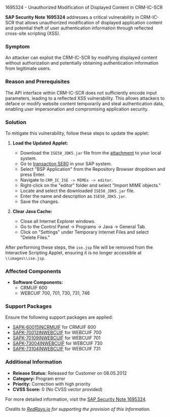 1695324 - Unauthorized Modification of Displayed Content in CRM-IC-SCR

**SAP Security Note 1695324** addresses a critical vulnerability in CRM-IC-SCR that allows unauthorized modification of displayed application content and potential theft of user authentication information through reflected cross-site scripting (XSS).

### Symptom
An attacker can exploit the CRM-IC-SCR by modifying displayed content without authorization and potentially obtaining authentication information from legitimate users.

### Reason and Prerequisites
The API interface within CRM-IC-SCR does not sufficiently encode input parameters, leading to a reflected XSS vulnerability. This allows attackers to deface or modify website content temporarily and steal authentication data, enabling user impersonation and compromising application security.

### Solution
To mitigate this vulnerability, follow these steps to update the applet:

1. **Load the Updated Applet:**
   - Download the `ISE50_JDK5.jar` file from the [attachment](https://userapps.support.sap.com/sap/support/sapnotes/public/services/attachment.htm?iv_key=012003146900000032232012&iv_version=0002&iv_guid=23052EC53E4D164BA8BDC1996098CF3E) to your local system.
   - Go to [transaction SE80](https://me.sap.com/servicessupport/knowledge) in your SAP system.
   - Select "BSP Application" from the Repository Browser dropdown and press Enter.
   - Navigate to `CRM_IC_ISE -> MIMEs -> editor`.
   - Right-click on the "editor" folder and select "Import MIME objects."
   - Locate and select the downloaded `ISE50_JDK5.jar` file.
   - Enter the name and description as `ISE50_JDK5.jar`.
   - Save the changes.

2. **Clear Java Cache:**
   - Close all Internet Explorer windows.
   - Go to the Control Panel -> Programs -> Java -> General Tab.
   - Click on "Settings" under Temporary Internet Files and select "Delete Files."

After performing these steps, the `ise.jsp` file will be removed from the Interactive Scripting Applet, ensuring it is no longer accessible at `\\images\\ise.jsp`.

### Affected Components
- **Software Components:**
  - CRMUIF 600
  - WEBCUIF 700, 701, 730, 731, 746

### Support Packages
Ensure the following support packages are applied:
- [SAPK-60015INCRMUIF](https://me.sap.com/supportpackage/SAPK-60015INCRMUIF) for CRMUIF 600
- [SAPK-70012INWEBCUIF](https://me.sap.com/supportpackage/SAPK-70012INWEBCUIF) for WEBCUIF 700
- [SAPK-70109INWEBCUIF](https://me.sap.com/supportpackage/SAPK-70109INWEBCUIF) for WEBCUIF 701
- [SAPK-73004INWEBCUIF](https://me.sap.com/supportpackage/SAPK-73004INWEBCUIF) for WEBCUIF 730
- [SAPK-73104INWEBCUIF](https://me.sap.com/supportpackage/SAPK-73104INWEBCUIF) for WEBCUIF 731

### Additional Information
- **Release Status:** Released for Customer on 08.05.2012
- **Category:** Program error
- **Priority:** Correction with high priority
- **CVSS Score:** 0 (No CVSS vector provided)

For more detailed information, visit the [SAP Security Note 1695324](https://me.sap.com/notes/0001695324).

*Credits to [RedRays.io](https://redrays.io) for supporting the provision of this information.*